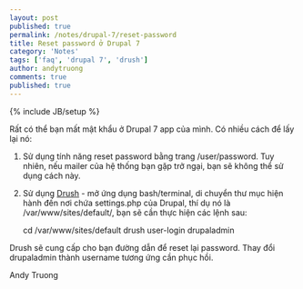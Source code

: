 ```yaml
---
layout: post
published: true
permalink: /notes/drupal-7/reset-password
title: Reset password ở Drupal 7
category: 'Notes'
tags: ['faq', 'drupal 7', 'drush']
author: andytruong
comments: true
published: true
---
```


{% include JB/setup %}

Rất có thể bạn mất mật khẩu ở Drupal 7 app của mình. Có nhiều cách để lấy lại nó:

1. Sử dụng tính năng reset password bằng trang /user/password. Tuy nhiên, nếu mailer của hệ thống bạn gặp trở ngại, bạn sẽ không thể sử dụng cách này. 
2. Sử dụng [Drush](http://drush.ws/) - mở ứng dụng bash/terminal, di chuyển thư mục hiện hành đến nơi chứa settings.php của Drupal, thí dụ nó là /var/www/sites/default/, bạn sẽ cần thực hiện các lệnh sau:

    cd /var/www/sites/default
    drush user-login drupaladmin

Drush sẽ cung cấp cho bạn đường dẫn để reset lại password. Thay đổi drupaladmin thành username tương ứng cần phục hồi.

Andy Truong